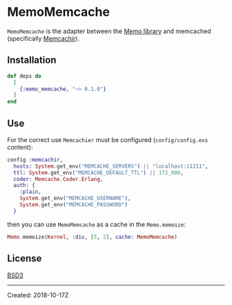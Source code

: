 # MemoMemcache

`MemoMemcache` is the adapter between the [Memo library](https://github.com/s-m-i-t-a/memo)
and memcached (specifically [Memcachir](https://github.com/peillis/memcachir)).


## Installation

```elixir
def deps do
  [
    {:memo_memcache, "~> 0.1.0"}
  ]
end
```

## Use

For the correct use `Memcachier` must be configured (`config/config.exs` content):

```elixir
config :memcachir,
  hosts: System.get_env("MEMCACHE_SERVERS") || "localhost:11211",
  ttl: System.get_env("MEMCACHE_DEFAULT_TTL") || 172_800,
  coder: Memcache.Coder.Erlang,
  auth: {
    :plain,
    System.get_env("MEMCACHE_USERNAME"),
    System.get_env("MEMCACHE_PASSWORD")
  }
```

then you can use `MemoMemcache` as a cache in the `Memo.memoize`:

```elixir
Memo.memoize(Kernel, :div, [5, 2], cache: MemoMemcache)
```


## License

[BSD3](https://github.com/s-m-i-t-a/memo_memcache/blob/master/LICENSE)

----
Created:  2018-10-17Z
